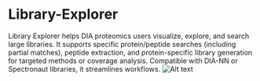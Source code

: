# Library-Explorer
Library Explorer helps DIA proteomics users visualize, explore, and search large libraries. It supports specific protein/peptide searches (including partial matches), peptide extraction, and protein-specific library generation for targeted methods or coverage analysis. Compatible with DIA-NN or Spectronaut libraries, it streamlines workflows.
![Alt text](path/to/logo.png)
